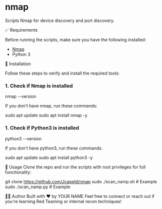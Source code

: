  # nmap
Scripts Nmap for device discovery and port discovery.

✅ Requirements

Before running the scripts, make sure you have the following installed:

- [Nmap](https://nmap.org/download.html)
- Python 3

🔧 Installation

Follow these steps to verify and install the required tools:

### 1. Check if Nmap is installed

nmap --version

If you don't have nmap, run these commands:

sudo apt update
sudo apt install nmap -y

### 1. Check if Python3 is installed

python3 --version

If you don't have python3, run these commands:

sudo apt update
sudo apt install python3 -y

🚀 Usage
Clone the repo and run the scripts with root privileges for full functionality:

git clone https://github.com/Jcapeld/nmap
sudo ./scan_namp.sh # Example
sudo ./scan_namp.py # Example


👨‍💻 Author
Built with ❤️ by YOUR NAME
Feel free to connect or reach out if you're learning Red Teaming or internal recon techniques!
